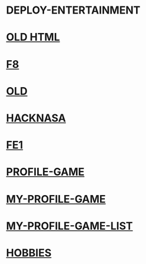 # DEPLOY-ENTERTAINMENT

# [OLD HTML](https://hiepnx03.github.io/ENTERTAINMENT-DEPLOYMENT/love/index.html)
# [F8](https://hiepnx03.github.io/ENTERTAINMENT-DEPLOYMENT/f8-project-08/index.html)
# [OLD](https://hiepnx03.github.io/ENTERTAINMENT-DEPLOYMENT/old/d.html)
# [HACKNASA](https://hiepnx03.github.io/ENTERTAINMENT-DEPLOYMENT/testproject/nasa/hack.html)
# [FE1](https://hiepnx03.github.io/ENTERTAINMENT-DEPLOYMENT/testproject/nguyenthithanhtam/src/views/layout-main/LayoutMain.html)
# [PROFILE-GAME](https://hiepnx03.github.io/ENTERTAINMENT-DEPLOYMENT/game/dinhtrieu/hellotrieu.html)
# [MY-PROFILE-GAME](https://hiepnx03.github.io/ENTERTAINMENT-DEPLOYMENT/game/xuanhiep/hellohiep.html)
# [MY-PROFILE-GAME-LIST](https://hiepnx03.github.io/ENTERTAINMENT-DEPLOYMENT/game/profilegame/index.html)
# [HOBBIES](https://hiepnx03.github.io/ENTERTAINMENT-DEPLOYMENT/hobbies/hellohiep.html)